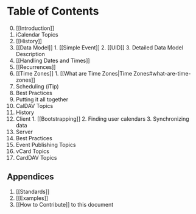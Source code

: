 # Table of Contents #

0. [[Introduction]]
1. iCalendar Topics
  1. [[History]]
  2. [[Data Model]]
    1. [[Simple Event]]
    2. [[UID]]
    3. Detailed Data Model Description
  3. [[Handling Dates and Times]]
  4. [[Recurrences]]
  5. [[Time Zones]]
  	1. [[What are Time Zones|Time Zones#what-are-time-zones]]
  6. Scheduling (iTip)
  7. Best Practices
  8. Putting it all together
2. CalDAV Topics
  1. History
  2. Client
    1. [[Bootstrapping]]
    2. Finding user calendars
    3. Synchronizing data
  3. Server
  4. Best Practices
3. Event Publishing Topics
4. vCard Topics
5. CardDAV Topics


## Appendices

1. [[Standards]]
2. [[Examples]]
3. [[How to Contribute]] to this document


